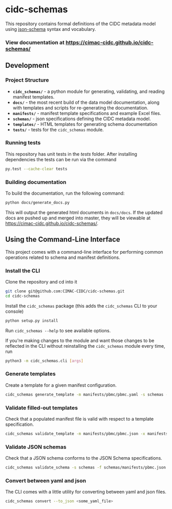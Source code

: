 # cidc-schemas

This repository contains formal definitions of the CIDC metadata model using [json-schema](https://json-schema.org/) syntax and vocabulary.

### View documentation at https://cimac-cidc.github.io/cidc-schemas/

## Development

### Project Structure

- **`cidc_schemas/`** - a python module for generating, validating, and reading manifest templates.
- **`docs/`** - the most recent build of the data model documentation, along with templates and scripts for re-generating the documentation.
- **`manifests/`** - manifest template specifications and example Excel files.
- **`schemas/`** - json specifications defining the CIDC metadata model.
- **`templates/`** - HTML templates for generating schema documentation
- **`tests/`** - tests for the `cidc_schemas` module.

### Running tests

This repository has unit tests in the _tests_ folder. After installing dependencies
the tests can be run via the command

```bash
py.test --cache-clear tests
```

### Building documentation

To build the documentation, run the following command:

```bash
python docs/generate_docs.py
```

This will output the generated html documents in `docs/docs`. If the updated docs are pushed up and merged
into master, they will be viewable at https://cimac-cidc.github.io/cidc-schemas/.

## Using the Command-Line Interface

This project comes with a command-line interface for performing common operations related to schema and manifest definitions.

### Install the CLI

Clone the repository and cd into it

```bash
git clone git@github.com:CIMAC-CIDC/cidc-schemas.git
cd cidc-schemas
```

Install the `cidc_schemas` package (this adds the `cidc_schemas` CLI to your console)

```bash
python setup.py install
```

Run `cidc_schemas --help` to see available options.

If you're making changes to the module and want those changes to be reflected in the CLI without reinstalling the `cidc_schemas` module every time, run

```bash
python3 -m cidc_schemas.cli [args]
```

### Generate templates

Create a template for a given manifest configuration.

```bash
cidc_schemas generate_template -m manifests/pbmc/pbmc.yaml -s schemas -o pbmc.xlsx
```

### Validate filled-out templates

Check that a populated manifest file is valid with respect to a template specification.

```bash
cidc_schemas validate_template -m manifests/pbmc/pbmc.json -x manifests/pbmc/pbmc.xlsx -s schemas
```

### Validate JSON schemas
Check that a JSON schema conforms to the JSON Schema specifications.

```bash
cidc_schemas validate_schema -s schemas -f schemas/manifests/pbmc.json
```

### Convert between yaml and json

The CLI comes with a little utility for converting between yaml and json files.

```bash
cidc_schemas convert --to_json <some_yaml_file>
```
